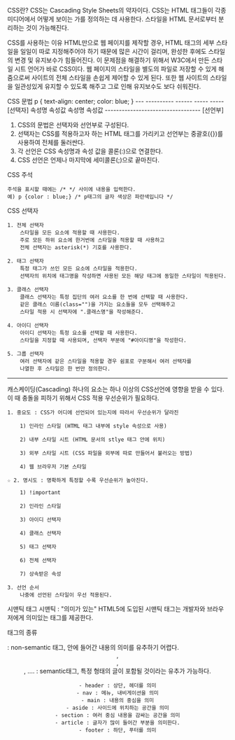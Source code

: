 CSS란?
   CSS는 Cascading Style Sheets의 약자이다.
   CSS는 HTML 태그들이 각종 미디어에서 어떻게 보이는 가를 정의하는 데 사용한다.
   스타일을 HTML 문서로부터 분리하는 것이 가능해진다.

CSS를 사용하는 이유
   HTML만으로 웹 페이지를 제작할 경우,
   HTML 태그의 세부 스타일을 일일이 따로 지정해주어야 하기 때문에 많은 시간이 걸리며,
   완성한 후에도 스타일의 변경 및 유지보수가 힘들어진다.
   이 문제점을 해결하기 위해서 W3C에서 만든 스타일 시트 언어가 바로 CSS이다.
   웹 페이지의 스타일을 별도의 파일로 저장할 수 있게 해줌으로써 사이트의 전체 스타일을
   손쉽게 제어할 수 있게 된다. 또한 웹 사이트의 스타일을 일관성있게 유지할 수 있도록 해주고
   그로 인해 유지보수도 보다 쉬워진다.

CSS 문법
   p { text-align: center; color: blue; }
       ---  ----------  ------  -----  -----
     [선택자]   속성명      속성값  속성명   속성값
      ----------------------------------
            [선언부]

   1. CSS의 문법은 선택자와 선언부로 구성된다.
   2. 선택자는 CSS를 적용하고자 하는 HTML 태그를 가리키고
       선언부는 중괄호({})를 사용하여 전체를 둘러싼다.
   3. 각 선언은 CSS 속성명과 속성 값을 콜론(:)으로 연결한다.
   4. CSS 선언은 언제나 마지막에 세미콜론(;)으로 끝마친다.   

CSS 주석

	주석을 표시할 때에는 /* */ 사이에 내용을 입력한다.
	예) p {color : blue;} /* p태그의 글자 색상은 파란색입니다 */

CSS 선택자

	1. 전체 선택자
		스타일을 모든 요소에 적용할 때 사용한다.
		주로 모든 하위 요소에 한거번에 스타일을 적용할 때 사용하고
		전체 선택자는 asterisk(*) 기호를 사용한다.

	2. 태그 선택자
		특정 태그가 쓰인 모든 요소에 스타일을 적용한다.
		선택자의 위치에 태그명을 작성하면 사용된 모든 해당 태그에 동일한 스타일이 적용된다.

	3. 클래스 선택자
		클래스 선택자는 특정 집단의 여러 요소를 한 번에 선택할 때 사용한다.
		같은 클래스 이름(class="")을 가지는 요소들을 모두 선택해주고
		스타일 적용 시 선택자에 ".클래스명"을 작성해준다.

	4. 아이디 선택자
		아이디 선택자는 특정 요소를 선택할 때 사용한다.
		스타일을 지정할 때 사용되며, 선택자 부분에 "#아이디명"을 작성한다.

	5. 그룹 선택자
		여러 선택자에 같은 스타일을 적용할 경우 쉼표로 구분해서 여러 선택자를
		나열한 후 스타일은 한 번만 정의한다.

-------------------------------------------------------------------------------------------------------------------------
캐스케이딩(Cascading)
	하나의 요소는 하나 이상의 CSS선언에 영향을 받을 수 있다.
	이 때 충돌을 피하기 위해서 CSS 적용 우선순위가 필요하다.
	
	1. 중요도 : CSS가 어디에 선언되어 있는지에 따라서 우선순위가 달라진

		1) 인라인 스타일 (HTML 태그 내부에 style 속성으로 사용)

		2) 내부 스타일 시트 (HTML 문서의 stlye 태그 안에 위치)

		3) 외부 스타일 시트 (CSS 파일을 외부에 따로 만들어서 불러오는 방법)

		4) 웹 브라우저 기본 스타일 

	☆ 2. 명시도 : 명확하게 특정할 수록 우선순위가 높아진다.

		1) !important

		2) 인라인 스타일

		3) 아이디 선택자

		4) 클래스 선택자

		5) 태그 선택자

		6) 전체 선택자

		7) 상속받은 속성

	3. 선언 순서
		나중에 선언된 스타일이 우선 적용된다.


시맨틱 태그
	시맨틱 : "의미가 있는"
	HTML5에 도입된 시맨틱 태그는 개발자와 브라우저에게 의미있는 태그를 제공한다.

태그의 종류
	<div> : non-semantic 태그, 안에 들어간 내용의 의미를 유추하기 어렵다.
	<header>, <footer>, <main>, .... : semantic태그, 특정 형태의 글이 포함될 것이라는 유추가 가능하다.

	- header : 상단, 헤더를 의미
	- nav : 메뉴, 내비게이션을 의미
	- main : 내용의 중심을 의미
	- aside : 사이드에 위치하는 공간을 의미
	- section : 여러 중심 내용을 감싸는 공간을 의미
	- article : 글자가 많이 들어간 부분을 의미한다.
	- footer : 하단, 푸터를 의미

